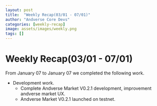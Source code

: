 ```yaml
---
layout: post
title:  "Weekly Recap(03/01 - 07/01)"
author: "Andverse Core Devs"
categories: [weekly-recap]
image: assets/images/weekly.png
tags: []
---
```


# Weekly Recap(03/01 - 07/01)

From January 07 to January 07 we completed the following work.

- Development work.
    - Complete Andverse Market V0.2.1 development, improvement andverse market UX.
    - Andverse Market V0.2.1 launched on testnet.



